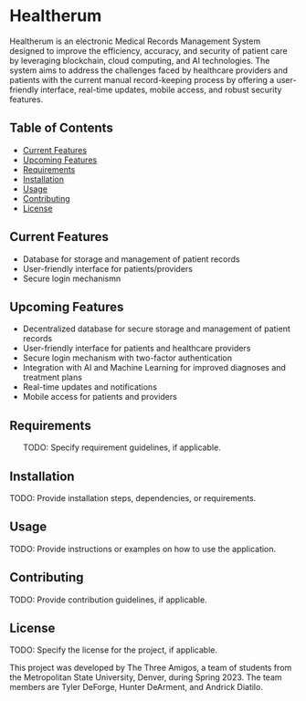 <!DOCTYPE html>
<html lang="en">
<head>
    <meta charset="UTF-8">
    <meta name="viewport" content="width=device-width, initial-scale=1.0">
</head>
<body>
    <h1>Healtherum</h1>
    <p>
        Healtherum is an electronic Medical Records Management System designed to improve the efficiency, accuracy, and security of patient care by leveraging blockchain, cloud computing, and AI technologies. The system aims to address the challenges faced by healthcare providers and patients with the current manual record-keeping process by offering a user-friendly interface, real-time updates, mobile access, and robust security features.
    </p>
    <h2>Table of Contents</h2>
    <ul>
        <li><a href="#currentfeatures">Current Features</a></li>
        <li><a href="#upcomingfeatures">Upcoming Features</a></li>
        <li><a href="#requirements">Requirements</a></li>
        <li><a href="#installation">Installation</a></li>
        <li><a href="#usage">Usage</a></li>
        <li><a href="#contributing">Contributing</a></li>
        <li><a href="#license">License</a></li>
    </ul>
    <h2 id="currentfeatures">Current Features</h2>
    <ul>
        <li>Database for storage and management of patient records</li>
        <li>User-friendly interface for patients/providers</li>
        <li>Secure login mechanismn</li>
    </ul>
    <h2 id="upcomingfeatures">Upcoming Features</h2>
    <ul>
        <li>Decentralized database for secure storage and management of patient records</li>
        <li>User-friendly interface for patients and healthcare providers</li>
        <li>Secure login mechanism with two-factor authentication</li>
        <li>Integration with AI and Machine Learning for improved diagnoses and treatment plans</li>
        <li>Real-time updates and notifications</li>
        <li>Mobile access for patients and providers</li>
    </ul>
    <h2 id="requirements">Requirements</h2>
    <ul>
    <p>TODO: Specify requirement guidelines, if applicable.</p>
    </ul>
    <h2 id="installation">Installation</h2>
    <p>TODO: Provide installation steps, dependencies, or requirements.</p>
    <h2 id="usage">Usage</h2>
    <p>TODO: Provide instructions or examples on how to use the application.</p>
    <h2 id="contributing">Contributing</h2>
    <p>TODO: Provide contribution guidelines, if applicable.</p>
    <h2 id="license">License</h2>
    <p>TODO: Specify the license for the project, if applicable.</p>
    <p>
        This project was developed by The Three Amigos, a team of students from the Metropolitan State University, Denver, during Spring 2023. The team members are Tyler DeForge, Hunter DeArment, and Andrick Diatilo.
    </p>
</body>
</html>
